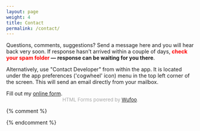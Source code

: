 ```yaml
---
layout: page
weight: 4
title: Contact
permalink: /contact/
---
```


Questions, comments, suggestions? Send a message here and you will hear back very soon. If response hasn't arrived within a couple of days, **<span style="color: red;">check your spam folder</span> &mdash; response can be waiting for you there**.

Alternatively, use "Contact Developer" from within the app. It is located under the app preferences ('cogwheel' icon) menu in the top left corner of the screen. This will send an email directly from your mailbox.

<div id="wufoo-z14l5vo71rps7mw">
Fill out my <a href="https://seqfx.wufoo.com/forms/z14l5vo71rps7mw">online form</a>.
</div>
<div id="wuf-adv" style="font-family:inherit;font-size: small;color:#a7a7a7;text-align:center;display:block;">HTML Forms powered by <a href="http://www.wufoo.com">Wufoo</a>.</div>
<script type="text/javascript">var z14l5vo71rps7mw;(function(d, t) {
        var s = d.createElement(t), options = {
        'userName':'seqfx',
        'formHash':'z14l5vo71rps7mw',
        'autoResize':true,
        'height':'437',
        'async':true,
        'host':'wufoo.com',
        'header':'hide',
        'ssl':true
        };
        s.src = ('https:' == d.location.protocol ? 'https://' : 'http://') + 'www.wufoo.com/scripts/embed/form.js';
        s.onload = s.onreadystatechange = function() {
        var rs = this.readyState; if (rs) if (rs != 'complete') if (rs != 'loaded') return;
        try { z14l5vo71rps7mw = new WufooForm();z14l5vo71rps7mw.initialize(options);z14l5vo71rps7mw.display();  } catch (e) {}
        };
        var scr = d.getElementsByTagName(t)[0], par = scr.parentNode; par.insertBefore(s, scr);

})(document, 'script');</script>

{% comment %}
<script type="text/javascript"> id = 202014; </script>
<script type="text/javascript" src="http://kontactr.com/wp.js"></script>
{% endcomment %}
